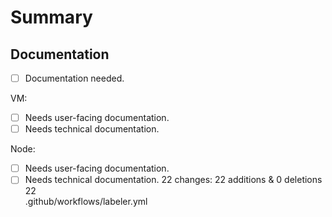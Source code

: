 # Summary

## Documentation

- [ ] Documentation needed.

VM:
- [ ] Needs user-facing documentation.
- [ ] Needs technical documentation.

Node:
- [ ] Needs user-facing documentation.
- [ ] Needs technical documentation.
22 changes: 22 additions & 0 deletions
22  
.github/workflows/labeler.yml